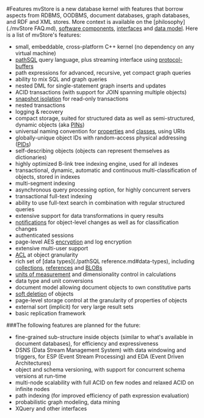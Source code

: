 #Features
mvStore is a new database kernel with features that borrow aspects from
RDBMS, OODBMS, document databases, graph databases, and RDF and XML stores. More context
is available on the [philosophy](./mvStore FAQ.md), [software components](./terminology.md#software-components),
[interfaces](./terminology.md#interfaces) and [data model](./terminology.md#essential-concepts-data-model). Here
is a list of mvStore's features:

 * small, embeddable, cross-platform C++ kernel (no dependency on any virtual machine)
 * [pathSQL](./terminology.md#pathsql) query language, plus streaming interface using [protocol-buffers](./terminology.md#protocol-buffer)
 * path expressions for advanced, recursive, yet compact graph queries
 * ability to mix SQL and graph queries
 * nested DML for single-statement graph inserts and updates
 * ACID transactions (with support for JOIN spanning multiple objects)
 * [snapshot isolation](./terminology.md#snapshot-isolation) for read-only transactions
 * nested transactions
 * logging & recovery
 * compact storage, suited for structured data as well as semi-structured, dynamic objects (aka [PINs](./terminology.md#pin))
 * universal naming convention for [properties](./terminology.md#property) and [classes](./terminology.md#class), using URIs
 * globally-unique object IDs with random-access physical addressing ([PIDs](./terminology.md#pin-id-pid))
 * self-describing objects (objects can represent themselves as dictionaries)
 * highly optimized B-link tree indexing engine, used for all indexes
 * transactional, dynamic, automatic and continuous multi-classification of objects, stored in indexes
 * multi-segment indexing
 * asynchronous query processing option, for highly concurrent servers
 * transactional full-text indexing
 * ability to use full-text search in combination with regular structured queries
 * extensive support for data transformations in query results
 * [notifications](./terminology.md#notifications) for object-level changes as well as for classification changes
 * authenticated sessions
 * page-level AES [encryption](./terminology.md#encryption) and log encryption
 * extensive multi-user support
 * [ACL](./terminology.md#acl) at object granularity
 * rich set of [data types](./pathSQL reference.md#data-types), including [collections](./terminology.md#collection),
   [references](./terminology.md#pin-reference) and [BLOBs](./terminology.md#blob)
 * [units of measurement](./terminology.md#unit-of-measurement) and dimensionality control in calculations
 * data type and unit conversions
 * document model allowing document objects to own constitutive parts
 * [soft deletion](./terminology.md#soft-deletion-vs-purge) of objects
 * page-level storage control at the granularity of properties of objects
 * external sort (implicit) for very large result sets
 * basic replication framework

###The following features are planned for the future:

 * fine-grained sub-structure inside objects (similar to what's available in document databases), for efficiency and expressiveness
 * DSNS (Data Stream Management System) with data windowing and triggers, for ESP (Event Stream Processing) and EDA (Event Driven Architectures)
 * object and schema versioning, with support for concurrent schema versions at run-time
 * multi-node scalability with full ACID on few nodes and relaxed ACID on infinite nodes
 * path indexing (for improved efficiency of path expression evaluation)
 * probabilistic graph modeling, data mining
 * XQuery and other interfaces
